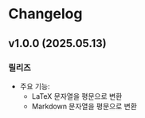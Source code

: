 # Changelog

## v1.0.0 (2025.05.13)

### 릴리즈

* 주요 기능:
  - LaTeX 문자열을 평문으로 변환
  - Markdown 문자열을 평문으로 변환